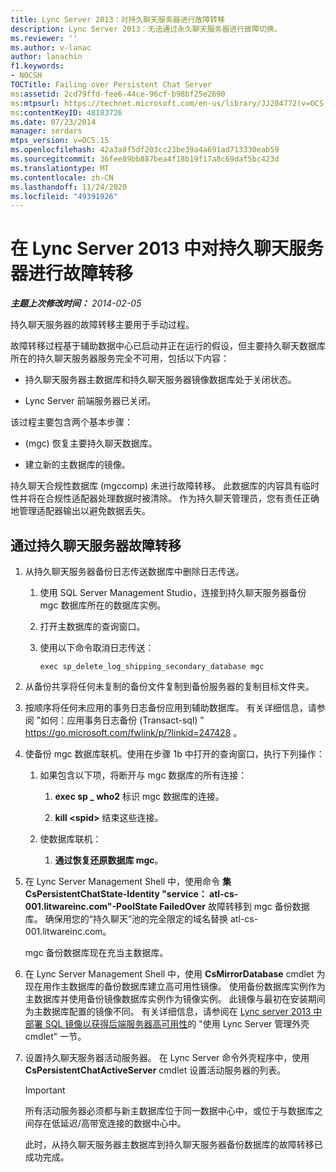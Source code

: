 ```yaml
---
title: Lync Server 2013：对持久聊天服务器进行故障转移
description: Lync Server 2013：无法通过永久聊天服务器进行故障切换。
ms.reviewer: ''
ms.author: v-lanac
author: lanachin
f1.keywords:
- NOCSH
TOCTitle: Failing over Persistent Chat Server
ms:assetid: 2cd79ffd-fee6-44ce-96cf-b98bf25e2690
ms:mtpsurl: https://technet.microsoft.com/en-us/library/JJ204772(v=OCS.15)
ms:contentKeyID: 48183726
ms.date: 07/23/2014
manager: serdars
mtps_version: v=OCS.15
ms.openlocfilehash: 42a3a8f5df203cc23be39a4a691ad713330eab59
ms.sourcegitcommit: 36fee89bb887bea4f18b19f17a8c69daf5bc423d
ms.translationtype: MT
ms.contentlocale: zh-CN
ms.lasthandoff: 11/24/2020
ms.locfileid: "49391926"
---
```

# <a name="failing-over-persistent-chat-server-in-lync-server-2013"></a>在 Lync Server 2013 中对持久聊天服务器进行故障转移

<div data-xmlns="http://www.w3.org/1999/xhtml">

<div class="topic" data-xmlns="http://www.w3.org/1999/xhtml" data-msxsl="urn:schemas-microsoft-com:xslt" data-cs="https://msdn.microsoft.com/">

<div data-asp="https://msdn2.microsoft.com/asp">



</div>

<div id="mainSection">

<div id="mainBody">

<span> </span>

_**主题上次修改时间：** 2014-02-05_

持久聊天服务器的故障转移主要用于手动过程。

故障转移过程基于辅助数据中心已启动并正在运行的假设，但主要持久聊天数据库所在的持久聊天服务器服务完全不可用，包括以下内容：

  - 持久聊天服务器主数据库和持久聊天服务器镜像数据库处于关闭状态。

  - Lync Server 前端服务器已关闭。

该过程主要包含两个基本步骤：

  -  (mgc) 恢复主要持久聊天数据库。

  - 建立新的主数据库的镜像。

持久聊天合规性数据库 (mgccomp) 未进行故障转移。 此数据库的内容具有临时性并将在合规性适配器处理数据时被清除。 作为持久聊天管理员，您有责任正确地管理适配器输出以避免数据丢失。

<div>

## <a name="to-fail-over-persistent-chat-server"></a>通过持久聊天服务器故障转移

1.  从持久聊天服务器备份日志传送数据库中删除日志传送。
    
    1.  使用 SQL Server Management Studio，连接到持久聊天服务器备份 mgc 数据库所在的数据库实例。
    
    2.  打开主数据库的查询窗口。
    
    3.  使用以下命令取消日志传送：
        
            exec sp_delete_log_shipping_secondary_database mgc

2.  从备份共享将任何未复制的备份文件复制到备份服务器的复制目标文件夹。

3.  按顺序将任何未应用的事务日志备份应用到辅助数据库。 有关详细信息，请参阅 "如何：应用事务日志备份 (Transact-sql) " https://go.microsoft.com/fwlink/p/?linkid=247428 。

4.  使备份 mgc 数据库联机。使用在步骤 1b 中打开的查询窗口，执行下列操作：
    
    1.  如果包含以下项，将断开与 mgc 数据库的所有连接：
        
        1.  **exec sp \_ who2** 标识 mgc 数据库的连接。
        
        2.  **kill \<spid\>** 结束这些连接。
    
    2.  使数据库联机：
        
        1.  **通过恢复还原数据库 mgc**。

5.  在 Lync Server Management Shell 中，使用命令 **集 CsPersistentChatState-Identity "service： atl-cs-001.litwareinc.com"-PoolState FailedOver** 故障转移到 mgc 备份数据库。 确保用您的“持久聊天”池的完全限定的域名替换 atl-cs-001.litwareinc.com。
    
    mgc 备份数据库现在充当主数据库。

6.  在 Lync Server Management Shell 中，使用 **CsMirrorDatabase** cmdlet 为现在用作主数据库的备份数据库建立高可用性镜像。 使用备份数据库实例作为主数据库并使用备份镜像数据库实例作为镜像实例。 此镜像与最初在安装期间为主数据库配置的镜像不同。 有关详细信息，请参阅在 [Lync server 2013 中部署 SQL 镜像以获得后端服务器高可用性](lync-server-2013-deploying-sql-mirroring-for-back-end-server-high-availability.md)的 "使用 Lync Server 管理外壳 cmdlet" 一节。

7.  设置持久聊天服务器活动服务器。 在 Lync Server 命令外壳程序中，使用 **CsPersistentChatActiveServer** cmdlet 设置活动服务器的列表。
    
    <div>
    

    > [!IMPORTANT]  
    > 所有活动服务器必须都与新主数据库位于同一数据中心中，或位于与数据库之间存在低延迟/高带宽连接的数据中心中。

    
    </div>
    
    此时，从持久聊天服务器主数据库到持久聊天服务器备份数据库的故障转移已成功完成。

</div>

</div>

<span> </span>

</div>

</div>

</div>

